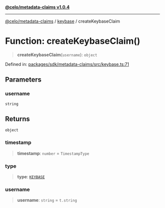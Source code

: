 [**@celo/metadata-claims v1.0.4**](../../README.md)

***

[@celo/metadata-claims](../../README.md) / [keybase](../README.md) / createKeybaseClaim

# Function: createKeybaseClaim()

> **createKeybaseClaim**(`username`): `object`

Defined in: [packages/sdk/metadata-claims/src/keybase.ts:71](https://github.com/celo-org/developer-tooling/blob/master/packages/sdk/metadata-claims/src/keybase.ts#L71)

## Parameters

### username

`string`

## Returns

`object`

### timestamp

> **timestamp**: `number` = `TimestampType`

### type

> **type**: [`KEYBASE`](../../types/enumerations/ClaimTypes.md#keybase)

### username

> **username**: `string` = `t.string`
